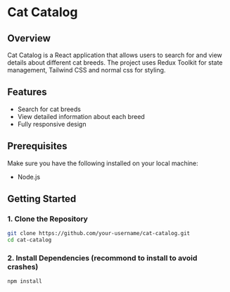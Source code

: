 # Cat Catalog

## Overview

Cat Catalog is a React application that allows users to search for and view details about different cat breeds. The project uses Redux Toolkit for state management, Tailwind CSS and normal css for styling.

## Features

- Search for cat breeds
- View detailed information about each breed
- Fully responsive design

## Prerequisites

Make sure you have the following installed on your local machine:

- Node.js

## Getting Started

### 1. Clone the Repository

```bash
git clone https://github.com/your-username/cat-catalog.git
cd cat-catalog

```
### 2. Install Dependencies (recommond to install to avoid crashes)
```bash
npm install
